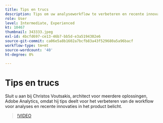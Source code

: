 ```yaml
---
title: Tips en trucs
description: Tips om uw analyseworkflow te verbeteren en recente innovaties in het product te markeren.
role: User
level: Intermediate, Experienced
kt: 10467
thumbnail: 343333.jpeg
exl-id: 4bcfd697-ce13-46b7-bb5d-e3a5194302e6
source-git-commit: ca06e5a8b1602a7bcfb83a43f529680a5a96bacf
workflow-type: tm+mt
source-wordcount: '40'
ht-degree: 0%

---
```


# Tips en trucs

Sluit u aan bij Christos Voutsakis, architect voor meerdere oplossingen, Adobe Analytics, omdat hij tips deelt voor het verbeteren van de workflow voor analyses en recente innovaties in het product belicht.

>[!VIDEO](https://video.tv.adobe.com/v/343333/?quality=12&learn=on)
